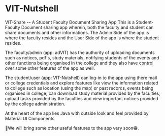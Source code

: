 # VIT-Nutshell
VIT-Share -- A Student Faculty Document Sharing App
This is a Student-Faculty Document sharing app wherein, both the faculty and student can share documents and other informations. The Admin Side of the app is where the faculty resides and the User Side of the app is where the student resides.

The faculty/admin (app: adVIT) has the authority of uploading documents such as notices, pdf's, study materials, notifying students of the events and other functions being organised in the college and they also have control over some other features of the app as well.

The student/user (app: VIT-Nutshell) can log-in to the app using there mail or college credentials and explore features like view the information related to college such as location (using the map) or past records, events being organised in college, can download study material provided by the faculties, upload tasks provided by the faculties and view important notices provided by the college administration.

At the heart of the app lies Java with outside look and feel provided by Material UI Components.

🚧We will bring some other useful features to the app very soon😁.
